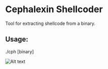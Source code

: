 # Cephalexin Shellcoder
Tool for extracting shellcode from a binary.
## Usage: 
./cph [binary]

![Alt text](http://bayanbox.ir/view/4372033592212994344/1.jpg "C3ph Sheller")



